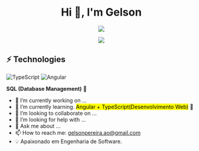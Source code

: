 <h1 align="center">Hi 👋, I'm Gelson</h1>

<div align="center">  
 
![](https://github-readme-stats.vercel.app/api?username=ggelsonpereira&theme=radical&hide_border=false&include_all_commits=true&count_private=true)<br/>

![](https://github-readme-stats.vercel.app/api/top-langs/?username=ggelsonpereira&theme=radical&hide_border=false&include_all_commits=true&count_private=true&layout=compact)
</div>

## ⚡ Technologies
![TypeScript](https://img.shields.io/badge/-TypeScript-007ACC?style=flat-square&logo=typescript&logoColor=white)
![Angular](https://img.shields.io/badge/-Angular-DD0031?style=flat-square&logo=angular)

 <strong> SQL (Database Management)</strong> 🚀
   

- 🔭 I’m currently working on ...
- 🌱 I’m currently learning.   <mark> Angular + TypeScript(Desenvolvimento Web)</mark> 🚀
- 👯 I’m looking to collaborate on ...
- 🤔 I’m looking for help with ...
- 💬 Ask me about ...
- 📫 How to reach me: gelsonpereira.ao@gmail.com
- 💡 Apaixonado em Engenharia de Software.


 
